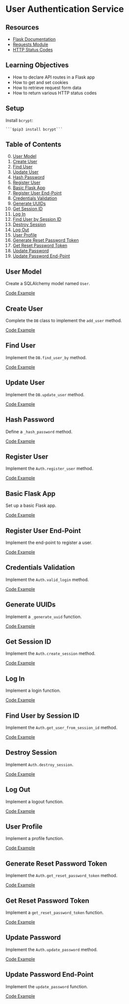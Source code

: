 # User Authentication Service

## Resources

- [Flask Documentation](https://flask.palletsprojects.com/en/latest/)
- [Requests Module](https://docs.python-requests.org/en/latest/)
- [HTTP Status Codes](https://developer.mozilla.org/en-US/docs/Web/HTTP/Status)

## Learning Objectives

- How to declare API routes in a Flask app
- How to get and set cookies
- How to retrieve request form data
- How to return various HTTP status codes

## Setup

Install `bcrypt`:

    ```$pip3 install bcrypt```

## Table of Contents

0. [User Model](#user-model)
1. [Create User](#create-user)
2. [Find User](#find-user)
3. [Update User](#update-user)
4. [Hash Password](#hash-password)
5. [Register User](#register-user)
6. [Basic Flask App](#basic-flask-app)
7. [Register User End-Point](#register-user-end-point)
8. [Credentials Validation](#credentials-validation)
9. [Generate UUIDs](#generate-uuids)
10. [Get Session ID](#get-session-id)
11. [Log In](#log-in)
12. [Find User by Session ID](#find-user-by-session-id)
13. [Destroy Session](#destroy-session)
14. [Log Out](#log-out)
15. [User Profile](#user-profile)
16. [Generate Reset Password Token](#generate-reset-password-token)
17. [Get Reset Password Token](#get-reset-password-token)
18. [Update Password](#update-password)
19. [Update Password End-Point](#update-password-end-point)

## User Model

Create a SQLAlchemy model named `User`.

[Code Example](./user.py)

## Create User

Complete the `DB` class to implement the `add_user` method.

[Code Example](./db.py)

## Find User

Implement the `DB.find_user_by` method.

[Code Example](./db.py)

## Update User

Implement the `DB.update_user` method.

[Code Example](./db.py)

## Hash Password

Define a `_hash_password` method.

[Code Example](./auth.py)

## Register User

Implement the `Auth.register_user` method.

[Code Example](./auth.py)

## Basic Flask App

Set up a basic Flask app.

[Code Example](./app.py)

## Register User End-Point

Implement the end-point to register a user.

[Code Example](./app.py)

## Credentials Validation

Implement the `Auth.valid_login` method.

[Code Example](./auth.py)

## Generate UUIDs

Implement a `_generate_uuid` function.

[Code Example](./auth.py)

## Get Session ID

Implement the `Auth.create_session` method.

[Code Example](./auth.py)

## Log In

Implement a login function.

[Code Example](./app.py)

## Find User by Session ID

Implement the `Auth.get_user_from_session_id` method.

[Code Example](./auth.py)

## Destroy Session

Implement `Auth.destroy_session`.

[Code Example](./auth.py)

## Log Out

Implement a logout function.

[Code Example](./app.py)

## User Profile

Implement a profile function.

[Code Example](./app.py)

## Generate Reset Password Token

Implement the `Auth.get_reset_password_token` method.

[Code Example](./auth.py)

## Get Reset Password Token

Implement a `get_reset_password_token` function.

[Code Example](./app.py)

## Update Password

Implement the `Auth.update_password` method.

[Code Example](./auth.py)

## Update Password End-Point

Implement the `update_password` function.

[Code Example](./app.py)

